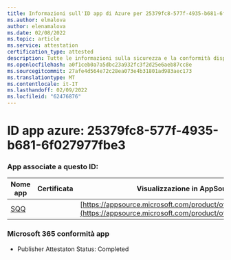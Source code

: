 ```yaml
---
title: Informazioni sull'ID app di Azure per 25379fc8-577f-4935-b681-6f027977fbe3
ms.author: elmalova
author: elenamalova
ms.date: 02/08/2022
ms.topic: article
ms.service: attestation
certification_type: attested
description: Tutte le informazioni sulla sicurezza e la conformità disponibili per 25379fc8-577f-4935-b681-6f027977fbe3.
ms.openlocfilehash: a0f1ceb0a7a5dbc23a932fc3f2d25e6aeb87cc8e
ms.sourcegitcommit: 27afe4d564e72c28ea073e4b31801ad983aec173
ms.translationtype: MT
ms.contentlocale: it-IT
ms.lasthandoff: 02/09/2022
ms.locfileid: "62476876"
---
```

# <a name="azure-app-id-25379fc8-577f-4935-b681-6f027977fbe3"></a>ID app azure: 25379fc8-577f-4935-b681-6f027977fbe3


### <a name="apps-associated-with-this-id"></a>App associate a questo ID:
| **Nome app** | **Certificata** | **Visualizzazione in AppSource** |
|--------------|---------------|-----------------------|
| [SQQ](https://docs.microsoft.com/microsoft-365-app-certification/forward/WA200002978) |  | [https://appsource.microsoft.com/product/office/WA200002978](https://appsource.microsoft.com/product/office/WA200002978) |

### <a name="microsoft-365-app-compliance-status"></a>Microsoft 365 conformità app
- Publisher Attestaton Status: Completed
